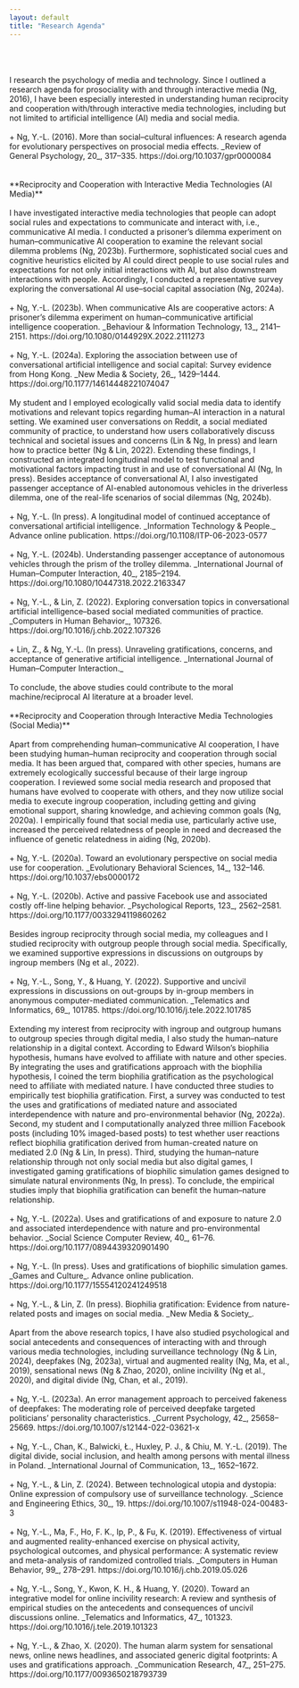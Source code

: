 ```yaml
---
layout: default
title: "Research Agenda"
---
```

<br/>
<br/>
<br/>  I research the psychology of media and technology. Since I outlined a research agenda for prosociality with and through interactive media (Ng, 2016), I have been especially interested in understanding human reciprocity and cooperation with/through interactive media technologies, including but not limited to artificial intelligence (AI) media and social media. <br/> 
<br /> 
+ Ng, Y.-L. (2016). More than social–cultural influences: A research agenda for evolutionary perspectives on prosocial media effects. _Review of General Psychology, 20_, 317–335. https://doi.org/10.1037/gpr0000084<br/> 
<br />
<br />
**Reciprocity and Cooperation with Interactive Media Technologies (AI Media)** <br /> 
<br /> 
  I have investigated interactive media technologies that people can adopt social rules and expectations to communicate and interact with, i.e., communicative AI media. I conducted a prisoner’s dilemma experiment on human–communicative AI cooperation to examine the relevant social dilemma problems (Ng, 2023b). Furthermore, sophisticated social cues and cognitive heuristics elicited by AI could direct people to use social rules and expectations for not only initial interactions with AI, but also downstream interactions with people. Accordingly, I conducted a representative survey exploring the conversational AI use–social capital association (Ng, 2024a). <br /> 
<br /> 
+ Ng, Y.-L. (2023b). When communicative AIs are cooperative actors: A prisoner’s dilemma experiment on human–communicative artificial intelligence cooperation. _Behaviour & Information Technology, 13_, 2141–2151. https://doi.org/10.1080/0144929X.2022.2111273 <br /> 
<br /> 
+ Ng, Y.-L. (2024a). Exploring the association between use of conversational artificial intelligence and social capital: Survey evidence from Hong Kong. _New Media & Society, 26_, 1429–1444. https://doi.org/10.1177/14614448221074047 <br /> 
<br /> 
  My student and I employed ecologically valid social media data to identify motivations and relevant topics regarding human–AI interaction in a natural setting. We examined user conversations on Reddit, a social mediated community of practice, to understand how users collaboratively discuss technical and societal issues and concerns (Lin & Ng, In press) and learn how to practice better (Ng & Lin, 2022). Extending these findings, I constructed an integrated longitudinal model to test functional and motivational factors impacting trust in and use of conversational AI (Ng, In press). Besides acceptance of conversational AI, I also investigated passenger acceptance of AI-enabled autonomous vehicles in the driverless dilemma, one of the real-life scenarios of social dilemmas (Ng, 2024b). <br /> 
<br /> 
+ Ng, Y.-L. (In press). A longitudinal model of continued acceptance of conversational artificial intelligence. _Information Technology & People._ Advance online publication. https://doi.org/10.1108/ITP-06-2023-0577 <br /> 
<br /> 
+ Ng, Y.-L. (2024b). Understanding passenger acceptance of autonomous vehicles through the prism of the trolley dilemma. _International Journal of Human–Computer Interaction, 40_, 2185–2194. https://doi.org/10.1080/10447318.2022.2163347 <br /> 
<br /> 
+ Ng, Y.-L., & Lin, Z. (2022). Exploring conversation topics in conversational artificial intelligence–based social mediated communities of practice. _Computers in Human Behavior_, 107326. https://doi.org/10.1016/j.chb.2022.107326 <br /> 
<br /> 
+ Lin, Z., & Ng, Y.-L. (In press). Unraveling gratifications, concerns, and acceptance of generative artificial intelligence. _International Journal of Human–Computer Interaction._ <br /> 
<br /> 
  To conclude, the above studies could contribute to the moral machine/reciprocal AI literature at a broader level. <br /> 
<br /> 
**Reciprocity and Cooperation through Interactive Media Technologies (Social Media)** <br /> 
<br /> 
  Apart from comprehending human–communicative AI cooperation, I have been studying human–human reciprocity and cooperation through social media. It has been argued that, compared with other species, humans are extremely ecologically successful because of their large ingroup cooperation. I reviewed some social media research and proposed that humans have evolved to cooperate with others, and they now utilize social media to execute ingroup cooperation, including getting and giving emotional support, sharing knowledge, and achieving common goals (Ng, 2020a). I empirically found that social media use, particularly active use, increased the perceived relatedness of people in need and decreased the influence of genetic relatedness in aiding (Ng, 2020b). <br /> 
<br /> 
+ Ng, Y.-L. (2020a). Toward an evolutionary perspective on social media use for cooperation. _Evolutionary Behavioral Sciences, 14_, 132–146. https://doi.org/10.1037/ebs0000172 <br /> 
<br /> 
+ Ng, Y.-L. (2020b). Active and passive Facebook use and associated costly off-line helping behavior. _Psychological Reports, 123_, 2562–2581. https://doi.org/10.1177/0033294119860262 <br /> 
<br /> 
  Besides ingroup reciprocity through social media, my colleagues and I studied reciprocity with outgroup people through social media. Specifically, we examined supportive expressions in discussions on outgroups by ingroup members (Ng et al., 2022). <br /> 
<br /> 
+ Ng, Y.-L., Song, Y., & Huang, Y. (2022). Supportive and uncivil expressions in discussions on out-groups by in-group members in anonymous computer-mediated communication. _Telematics and Informatics, 69_, 101785. https://doi.org/10.1016/j.tele.2022.101785 <br /> 
<br /> 
  Extending my interest from reciprocity with ingroup and outgroup humans to outgroup species through digital media, I also study the human–nature relationship in a digital context. According to Edward Wilson’s biophilia hypothesis, humans have evolved to affiliate with nature and other species. By integrating the uses and gratifications approach with the biophilia hypothesis, I coined the term biophilia gratification as the psychological need to affiliate with mediated nature. I have conducted three studies to empirically test biophilia gratification. First, a survey was conducted to test the uses and gratifications of mediated nature and associated interdependence with nature and pro-environmental behavior (Ng, 2022a). Second, my student and I computationally analyzed three million Facebook posts (including 10% imaged-based posts) to test whether user reactions reflect biophilia gratification derived from human-created nature on mediated 2.0 (Ng & Lin, In press). Third, studying the human–nature relationship through not only social media but also digital games, I investigated gaming gratifications of biophilic simulation games designed to simulate natural environments (Ng, In press). To conclude, the empirical studies imply that biophilia gratification can benefit the human–nature relationship. <br /> 
<br /> 
+ Ng, Y.-L. (2022a). Uses and gratifications of and exposure to nature 2.0 and associated interdependence with nature and pro-environmental behavior. _Social Science Computer Review, 40_, 61–76. https://doi.org/10.1177/0894439320901490 <br /> 
<br /> 
+ Ng, Y.-L. (In press). Uses and gratifications of biophilic simulation games. _Games and Culture_. Advance online publication. https://doi.org/10.1177/15554120241249518 <br /> 
<br /> 
+ Ng, Y.-L., & Lin, Z. (In press). Biophilia gratification: Evidence from nature-related posts and images on social media. _New Media & Society_. <br /> 
<br /> 
  Apart from the above research topics, I have also studied psychological and social antecedents and consequences of interacting with and through various media technologies, including surveillance technology (Ng & Lin, 2024), deepfakes (Ng, 2023a), virtual and augmented reality (Ng, Ma, et al., 2019), sensational news (Ng & Zhao, 2020), online incivility (Ng et al., 2020), and digital divide (Ng, Chan, et al., 2019). <br /> 
<br /> 
+ Ng, Y.-L. (2023a). An error management approach to perceived fakeness of deepfakes: The moderating role of perceived deepfake targeted politicians’ personality characteristics. _Current Psychology, 42_, 25658–25669. https://doi.org/10.1007/s12144-022-03621-x <br /> 
<br /> 
+ Ng, Y.-L., Chan, K., Balwicki, Ł., Huxley, P. J., & Chiu, M. Y.-L. (2019). The digital divide, social inclusion, and health among persons with mental illness in Poland. _International Journal of Communication, 13_, 1652–1672. <br /> 
<br /> 
+ Ng, Y.-L., & Lin, Z. (2024). Between technological utopia and dystopia: Online expression of compulsory use of surveillance technology. _Science and Engineering Ethics, 30_, 19. https://doi.org/10.1007/s11948-024-00483-3 <br /> 
<br /> 
+ Ng, Y.-L., Ma, F., Ho, F. K., Ip, P., & Fu, K. (2019). Effectiveness of virtual and augmented reality-enhanced exercise on physical activity, psychological outcomes, and physical performance: A systematic review and meta-analysis of randomized controlled trials. _Computers in Human Behavior, 99_, 278–291. https://doi.org/10.1016/j.chb.2019.05.026 <br /> 
<br /> 
+ Ng, Y.-L., Song, Y., Kwon, K. H., & Huang, Y. (2020). Toward an integrative model for online incivility research: A review and synthesis of empirical studies on the antecedents and consequences of uncivil discussions online. _Telematics and Informatics, 47_, 101323. https://doi.org/10.1016/j.tele.2019.101323 <br /> 
<br /> 
+ Ng, Y.-L., & Zhao, X. (2020). The human alarm system for sensational news, online news headlines, and associated generic digital footprints: A uses and gratifications approach. _Communication Research, 47_, 251–275. https://doi.org/10.1177/0093650218793739 <br /> 
<br /> 
